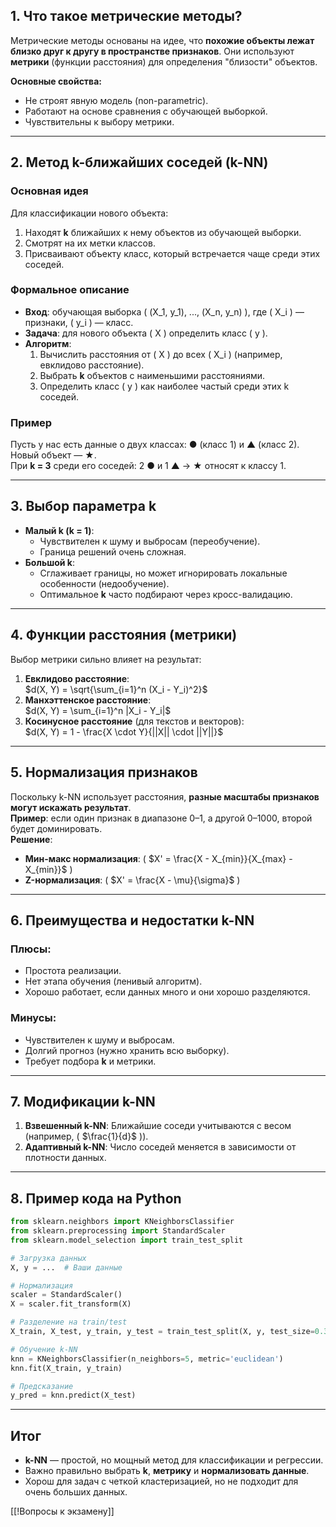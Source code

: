 ## **1. Что такое метрические методы?**
Метрические методы основаны на идее, что **похожие объекты лежат близко друг к другу в пространстве признаков**. Они используют **метрики** (функции расстояния) для определения "близости" объектов.

**Основные свойства:**
- Не строят явную модель (non-parametric).
- Работают на основе сравнения с обучающей выборкой.
- Чувствительны к выбору метрики.

---

## **2. Метод k-ближайших соседей (k-NN)**
### **Основная идея**
Для классификации нового объекта:
1. Находят **k** ближайших к нему объектов из обучающей выборки.
2. Смотрят на их метки классов.
3. Присваивают объекту класс, который встречается чаще среди этих соседей.

### **Формальное описание**
- **Вход**: обучающая выборка \( (X_1, y_1), ..., (X_n, y_n) \), где \( X_i \) — признаки, \( y_i \) — класс.
- **Задача**: для нового объекта \( X \) определить класс \( y \).
- **Алгоритм**:
  1. Вычислить расстояния от \( X \) до всех \( X_i \) (например, евклидово расстояние).
  2. Выбрать **k** объектов с наименьшими расстояниями.
  3. Определить класс \( y \) как наиболее частый среди этих k соседей.

### **Пример**
Пусть у нас есть данные о двух классах: ● (класс 1) и ▲ (класс 2).  
Новый объект — ★.  
При **k = 3** среди его соседей: 2 ● и 1 ▲ → ★ относят к классу 1.

---

## **3. Выбор параметра k**
- **Малый k (k = 1)**:  
  - Чувствителен к шуму и выбросам (переобучение).  
  - Граница решений очень сложная.  
- **Большой k**:  
  - Сглаживает границы, но может игнорировать локальные особенности (недообучение).  
  - Оптимальное **k** часто подбирают через кросс-валидацию.

---

## **4. Функции расстояния (метрики)**
Выбор метрики сильно влияет на результат:
1. **Евклидово расстояние**:  
   $d(X, Y) = \sqrt{\sum_{i=1}^n (X_i - Y_i)^2}$
2. **Манхэттенское расстояние**:  
   $d(X, Y) = \sum_{i=1}^n |X_i - Y_i|$
3. **Косинусное расстояние** (для текстов и векторов):  
   $d(X, Y) = 1 - \frac{X \cdot Y}{||X|| \cdot ||Y||}$ 

---

## **5. Нормализация признаков**
Поскольку k-NN использует расстояния, **разные масштабы признаков могут искажать результат**.  
**Пример**: если один признак в диапазоне 0–1, а другой 0–1000, второй будет доминировать.  
**Решение**:  
- **Мин-макс нормализация**: \( $X' = \frac{X - X_{min}}{X_{max} - X_{min}}$ \)  
- **Z-нормализация**: \( $X' = \frac{X - \mu}{\sigma}$ \)  

---

## **6. Преимущества и недостатки k-NN**
### **Плюсы**:
- Простота реализации.
- Нет этапа обучения (ленивый алгоритм).
- Хорошо работает, если данных много и они хорошо разделяются.

### **Минусы**:
- Чувствителен к шуму и выбросам.
- Долгий прогноз (нужно хранить всю выборку).
- Требует подбора **k** и метрики.

---

## **7. Модификации k-NN**
1. **Взвешенный k-NN**: Ближайшие соседи учитываются с весом (например, \( $\frac{1}{d}$ \)).
2. **Адаптивный k-NN**: Число соседей меняется в зависимости от плотности данных.

---

## **8. Пример кода на Python**
```python
from sklearn.neighbors import KNeighborsClassifier
from sklearn.preprocessing import StandardScaler
from sklearn.model_selection import train_test_split

# Загрузка данных
X, y = ...  # Ваши данные

# Нормализация
scaler = StandardScaler()
X = scaler.fit_transform(X)

# Разделение на train/test
X_train, X_test, y_train, y_test = train_test_split(X, y, test_size=0.3)

# Обучение k-NN
knn = KNeighborsClassifier(n_neighbors=5, metric='euclidean')
knn.fit(X_train, y_train)

# Предсказание
y_pred = knn.predict(X_test)
```

---

## **Итог**
- **k-NN** — простой, но мощный метод для классификации и регрессии.
- Важно правильно выбрать **k**, **метрику** и **нормализовать данные**.
- Хорош для задач с четкой кластеризацией, но не подходит для очень больших данных.

[[!Вопросы к экзамену]]